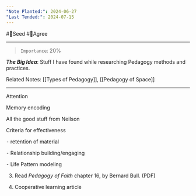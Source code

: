 ```yaml
---
"Note Planted:": 2024-06-27
"Last Tended:": 2024-07-15
---
```

#🌱Seed  #🙂Agree
****
>`Importance`: 20%
 
***The Big Idea***: Stuff I have found while researching Pedagogy methods and practices.

Related Notes: [[Types of Pedagogy]], [[Pedagogy of Space]]

* * *

Attention

  

Memory encoding

  

All the good stuff from Neilson

  

Criteria for effectiveness

⁃ retention of material

⁃ Relationship building/engaging

⁃ Life Pattern modeling

3. Read *Pedagogy of Faith* chapter 16, by Bernard Bull. (PDF)

4. Cooperative learning article
